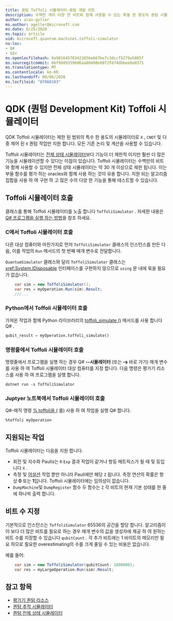 ```yaml
---
title: 퀀텀 Toffoli 시뮬레이터-퀀텀 개발 키트
description: 수백만 개의 다양 한 비트와 함께 사용할 수 있는 특별 한 용도의 퀀텀 시뮬레이터 인 Microsoft QDK Toffoli 시뮬레이터에 대해 알아봅니다.
author: alan-geller
ms.author: ageller@microsoft.com
ms.date: 6/25/2020
ms.topic: article
uid: microsoft.quantum.machines.toffoli-simulator
no-loc:
- Q#
- $$v
ms.openlocfilehash: 8a981645703423856e667be7c3dccf5270a5885f
ms.sourcegitcommit: 6bf99d93590d6aa80490e88f2fd74dbbee8e0371
ms.translationtype: MT
ms.contentlocale: ko-KR
ms.lasthandoff: 08/06/2020
ms.locfileid: "87868103"
---
```

# <a name="quantum-development-kit-qdk-toffoli-simulator"></a>QDK (퀀텀 Development Kit) Toffoli 시뮬레이터

QDK Toffoli 시뮬레이터는 제한 된 범위의 특수 한 용도의 시뮬레이터로 `X` , `CNOT` 및 다중 제어 된 `X` 퀀텀 작업만 지원 합니다. 모든 기존 논리 및 계산을 사용할 수 있습니다.

Toffoli 시뮬레이터는 [전체 상태 시뮬레이터](xref:microsoft.quantum.machines.full-state-simulator)보다 기능이 더 제한적 이지만 훨씬 더 많은 기능을 시뮬레이션할 수 있다는 이점이 있습니다. Toffoli 시뮬레이터는 수백만의 비트와 함께 사용할 수 있지만 전체 상태 시뮬레이터는 약 30 개 이상으로 제한 됩니다. 이는 부울 함수를 평가 하는 oracles와 함께 사용 하는 것이 유용 합니다. 지원 되는 알고리즘 집합을 사용 하 여 구현 하 고 많은 수의 다양 한 기능을 통해 테스트할 수 있습니다.

## <a name="invoking-the-toffoli-simulator"></a>Toffoli 시뮬레이터 호출

클래스를 통해 Toffoli 시뮬레이터를 노출 합니다 `ToffoliSimulator` . 자세한 내용은 [ Q# 프로그램을 실행 하는 방법](xref:microsoft.quantum.guide.host-programs)을 참조 하세요.

### <a name="invoking-the-toffoli-simulator-from-c"></a>C에서 Toffoli 시뮬레이터 호출 #

다른 대상 컴퓨터와 마찬가지로 먼저 `ToffoliSimulator` 클래스의 인스턴스를 만든 다음, 이를 작업의 `Run` 메서드의 첫 번째 매개 변수로 전달합니다.

`QuantumSimulator` 클래스와 달리 `ToffoliSimulator` 클래스는 <xref:System.IDisposable> 인터페이스를 구현하지 않으므로 `using` 문 내에 묶을 필요가 없습니다.

```csharp
    var sim = new ToffoliSimulator();
    var res = myOperation.Run(sim).Result;
    ///...
```

### <a name="invoking-the-toffoli-simulator-from-python"></a>Python에서 Toffoli 시뮬레이터 호출

가져온 작업과 함께 Python 라이브러리의 [toffoli_simulate ()](https://docs.microsoft.com/python/qsharp/qsharp.loader.qsharpcallable) 메서드를 사용 합니다 Q# .

```python
qubit_result = myOperation.toffoli_simulate()
```

### <a name="invoking-the-toffoli-simulator-from-the-command-line"></a>명령줄에서 Toffoli 시뮬레이터 호출

명령줄에서 프로그램을 실행 하는 경우 Q# **--시뮬레이터** (또는 **-s** 바로 가기) 매개 변수를 사용 하 여 Toffoli 시뮬레이터 대상 컴퓨터를 지정 합니다. 다음 명령은 평가기 리소스를 사용 하 여 프로그램을 실행 합니다. 

```dotnetcli
dotnet run -s ToffoliSimulator
```

### <a name="invoking-the-toffoli-simulator-from-juptyer-notebooks"></a>Juptyer 노트북에서 Toffoli 시뮬레이터 호출

Q#-매직 명령 [% toffoli을 (](xref:microsoft.quantum.iqsharp.magic-ref.toffoli) 를) 사용 하 여 작업을 실행 Q# 합니다.

```
%toffoli myOperation
```

## <a name="supported-operations"></a>지원되는 작업

Toffoli 시뮬레이터는 다음을 지원 합니다.

* 회전 및 지수화 Paulis는 `R` `Exp` 결과 작업이 같거나 항등 매트릭스가 될 때 및 등입니다 `X` .
* 측정 및 [어설션](xref:microsoft.quantum.diagnostics.assertmeasurement) 작업 뿐만 아니라 Pauli에만 해당 `Z` 됩니다. 측정 연산의 확률은 항상 **0** 또는 **1**입니다. Toffoli 시뮬레이터에는 임의성이 없습니다.
* `DumpMachine`및 `DumpRegister` 함수
두 함수는 `Z` 각 비트의 현재 기본 상태를 한 줄에 하나씩 출력 합니다.

## <a name="specifying-the-number-of-qubits"></a>비트 수 지정

기본적으로 인스턴스는 `ToffoliSimulator` 65536의 공간을 할당 합니다.
알고리즘이이 보다 더 많은 비트를 필요로 하는 경우 매개 변수의 값을 생성자에 제공 하 여 원하는 비트 수를 지정할 수 있습니다 `qubitCount` .
각 추가 비트에는 1 바이트의 메모리만 필요 하므로 필요한 overestimating의 수를 크게 줄일 수 있는 비용은 없습니다.

예를 들어:

```csharp
    var sim = new ToffoliSimulator(qubitCount: 1000000);
    var res = myLargeOperation.Run(sim).Result;
```

## <a name="see-also"></a>참고 항목

- [평가기 퀀텀 리소스](xref:microsoft.quantum.machines.resources-estimator)
- [퀀텀 추적 시뮬레이터](xref:microsoft.quantum.machines.qc-trace-simulator.intro)
- [퀀텀 전체 상태 시뮬레이터](xref:microsoft.quantum.machines.full-state-simulator) 